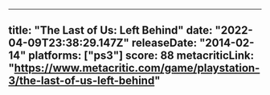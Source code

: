 
---
title: "The Last of Us: Left Behind"
date: "2022-04-09T23:38:29.147Z"
releaseDate: "2014-02-14"
platforms: ["ps3"]
score: 88
metacriticLink: "https://www.metacritic.com/game/playstation-3/the-last-of-us-left-behind"
---
